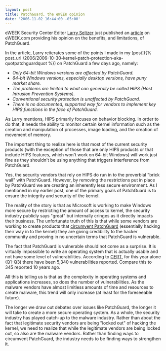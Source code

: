 ```yaml
---
layout: post
title: PatchGuard, the eWEEK opinion
date: '2006-11-02 16:44:00 -05:00'
---
```


eWEEK Security Center Editor [Larry Seltzer](http://www.eweek.com/author_bio/0,1908,a=2299,00.asp) just published an [article](http://www.eweek.com/article2/0,1895,2049960,00.asp) on eWEEK.com providing his opinion on the benefits, and limitations, of PatchGuard.

In the article, Larry reiterates some of the points I made in my [post]({% post_url /2006/2006-10-30-kernel-patch-protection-aka-quotpatchguardquot %}) on PatchGuard a few days ago, namely:

*   *Only 64-bit Windows versions are affected by PatchGuard.*
*   *64-bit Windows versions, especially desktop versions, have puny market share.*
*   *The problems are limited to what can generally be called HIPS (Host Intrusion Prevention Systems).*
*   *Conventional security protection is unaffected by PatchGuard.*
*   *There is no documented, supported way for vendors to implement key HIPS functions in the face of PatchGuard.* 

As Larry mentions, HIPS primarily focuses on behavior blocking. In order to do that, it needs the ability to monitor certain kernel information such as the creation and manipulation of processes, image loading, and the creation of movement of memory.

The important thing to realize here is that most of the current security products (with the exception of those that are only HIPS products or that include HIPS features, which won't work on 64-bit Windows) will work just fine as they shouldn't be using anything that triggers interference from PatchGuard.

Yes, the security vendors that rely on HIPS do run in to the proverbial "brick wall" with PatchGuard. However, by removing the restrictions put in place by PatchGuard we are creating an inherently less secure environment. As I mentioned in my earlier post, one of the primary goals of PatchGuard is to ensure the integrity and security of the kernel.

The reality of the story is that as Microsoft is working to make Windows more secure by restricting the amount of access to kernel, the security industry publicly says "great" but internally cringes as it directly impacts their business. The unfortunate truth of this is that while some vendors are working to create products that [circumvent PatchGuard](http://www.eweek.com/article2/0,1895,2037052,00.asp) (essentially hacking their way in to the kernel) they are giving credibility to the hacker community and proving in no uncertain terms that PatchGuard is vulnerable.

The fact that PatchGuard is vulnerable should not come as a surprise. It is virtually impossible to write an operating system that is actually usable and not have some level of vulnerabilities. According to [CERT](http://www.cert.org/stats/), for this year alone (Q1-Q3) there have been 5,340 vulnerabilities reported. Compare this to 345 reported 10 years ago.

All this is telling us is that as the complexity in operating systems and applications increases, so does the number of vulnerabilities. As the malware vendors have almost limitless amounts of time and resources to create malware, this trend will only increase (at least for the foreseeable future).

The longer we draw out debates over issues like PatchGuard, the longer it will take to create a more secure operating system. As a whole, the security industry has played catch-up to the malware industry. Rather than about the fact that legitimate security vendors are being "locked out" of hacking the kernel, we need to realize that while the legitimate vendors are being locked out, so also are the malware vendors. Rather than finding ways to circumvent PatchGuard, the industry needs to be finding ways to strengthen it.

